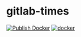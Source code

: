 # gitlab-times

[![Publish Docker](https://github.com/SCD-company/gitlab-times/workflows/Build%20back/badge.svg)](https://hub.docker.com/repository/docker/scdcompany/gitlab-time-back)
[![docker](https://img.shields.io/docker/pulls/scdcompany/gitlab-time-back)](https://hub.docker.com/repository/docker/scdcompany/gitlab-time-back)
